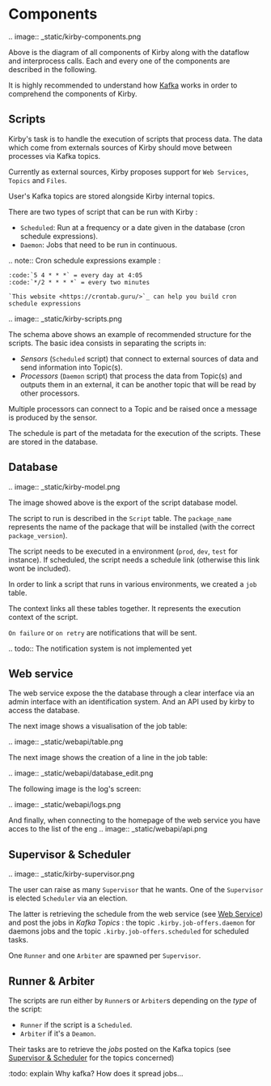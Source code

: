 # Components

.. image:: _static/kirby-components.png

Above is the diagram of all components of Kirby along with the dataflow and interprocess calls. Each and every one of
the components are described in the following.

It is highly recommended to understand how [Kafka](https://kafka.apache.org/) works in order to comprehend the components
of Kirby.

## Scripts

Kirby's task is to handle the execution of scripts that process data. 
The data which come from externals sources of Kirby should move between processes via Kafka topics. 

Currently as external sources, Kirby proposes support for `Web Services`,  `Topics` and `Files`.

User's Kafka topics are stored alongside  Kirby internal topics.

There are two types of script that can be run with Kirby : 
- `Scheduled`: Run at a frequency or a date given in the database (cron schedule expressions).
- `Daemon`: Jobs that need to be run in continuous.

.. note:: Cron schedule expressions example :

    :code:`5 4 * * *` = every day at 4:05
    :code:`*/2 * * * *` = every two minutes
    
    `This website <https://crontab.guru/>`_ can help you build cron schedule expressions

.. image:: _static/kirby-scripts.png

The schema above shows an example of recommended structure for the scripts. 
The basic idea consists in separating the scripts in:
- *Sensors* (`Scheduled` script) that connect to external sources of data and send information into Topic(s).
- *Processors* (`Daemon` script) that process the data from Topic(s) and outputs them in an external, 
it can be another topic that will be read by other processors.

Multiple processors can connect to a Topic and be raised once a message is produced by the sensor.

The schedule is part of the metadata for the execution of the scripts. These are stored in the 
database.

## Database

.. image:: _static/kirby-model.png

The image showed above is the export of the script database model.

The script to run is described in the `Script` table. The `package_name` represents the name of
the package that will be installed (with the correct `package_version`).

The script needs to be executed in a environment (`prod`, `dev`, `test` for instance).
If scheduled, the script needs a schedule link (otherwise this link wont be included).

In order to link a script that runs in various environments, we created a `job` table.

The context links all these tables together. It represents the execution context of 
the script.

`On failure` or `on retry` are notifications that will be sent.

.. todo:: The notification system is not implemented yet


## Web service

The web service expose the the database through a clear interface via an admin interface with an identification system. 
And an API used by kirby to access the database.

The next image shows a visualisation of the job table:

.. image:: _static/webapi/table.png

The next image shows the creation of a line in the job table:

.. image:: _static/webapi/database_edit.png

The following image is the log's screen:

.. image:: _static/webapi/logs.png

And finally, when connecting to the homepage of the web service you have acces to the list of the eng
.. image:: _static/webapi/api.png


## Supervisor & Scheduler

.. image:: _static/kirby-supervisor.png

The user can raise as many `Supervisor` that he wants. One of the `Supervisor` is elected `Scheduler` via an election.

The latter is retrieving the schedule from the web service (see [Web Service](#id1)) and post the jobs 
in *Kafka Topics* : the topic `.kirby.job-offers.daemon` for daemons jobs  and the topic `.kirby.job-offers.scheduled` 
for scheduled tasks.



One `Runner` and one `Arbiter` are spawned per `Supervisor`.


## Runner & Arbiter

The scripts are run either by `Runner`s or `Arbiter`s depending on the *type* 
of the script: 
- `Runner` if the script is a `Scheduled`.
- `Arbiter` if it's a `Deamon`.

Their tasks are to retrieve the *jobs* posted on the Kafka topics (see [Supervisor & Scheduler](#supervisor--scheduler) 
for the topics concerned) 

:todo: explain Why kafka? How does it spread jobs... 
